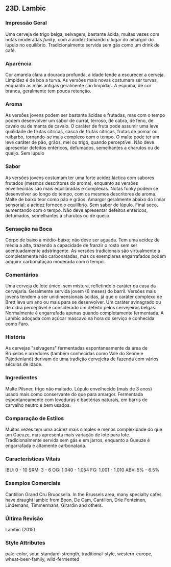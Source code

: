## 23D. Lambic

### Impressão Geral

Uma cerveja de trigo belga, selvagem, bastante ácida, muitas vezes com notas moderadas *funky*, com a acidez tomando o lugar do amargor do lúpulo no equilíbrio. Tradicionalmente servida sem gás como um drink de café.

### Aparência

Cor amarela clara a dourada profunda, a idade tende a escurecer a cerveja. Limpidez é de boa a turva. As versões mais novas costumam ser turvas, enquanto as mais antigas geralmente são límpidas. A espuma, de cor branca, geralmente tem pouca retenção.

### Aroma

As versões jovens podem ser bastante ácidas e frutadas, mas com o tempo podem desenvolver um sabor de curral, terroso, de cabra, de feno, de cavalo ou de manta de cavalo. O caráter de fruta pode assumir uma leve qualidade de frutas cítricas, casca de frutas cítricas, frutas de pomar ou ruibarbo, tornando-se mais complexo com o tempo. O malte pode ter um leve caráter de pão, grãos, mel ou trigo, quando perceptível. Não deve apresentar defeitos entéricos, defumados, semelhantes a charutos ou de queijo. Sem lúpulo

### Sabor

As versões jovens costumam ter uma forte acidez láctica com sabores frutados (mesmos descritores do aroma), enquanto as versões envelhecidas são mais equilibradas e complexas. Notas funky podem se desenvolver ao longo do tempo, com os mesmos descritores de aroma. Malte de baixo teor como pão e grãos. Amargor geralmente abaixo do limiar sensorial; a acidez fornece o equilíbrio. Sem sabor de lúpulo. Final seco, aumentando com o tempo. Não deve apresentar defeitos entéricos, defumados, semelhantes a charutos ou de queijo.

### Sensação na Boca

Corpo de baixo a médio-baixo; não deve ser aguada. Tem uma acidez de média a alta, trazendo a capacidade de franzir o rosto sem ser acentuadamente adstringente. As versões tradicionais são virtualmente a completamente não carbonatadas, mas os exemplares engarrafados podem adquirir carbonatação moderada com o tempo.

### Comentários

Uma cerveja de lote único, sem mistura, refletindo o caráter da casa da cervejaria. Geralmente servida jovem (6 meses) do barril. Versões mais jovens tendem a ser unidimensionais ácidas, já que o caráter complexo de Brett leva um ano ou mais para se desenvolver. Um caráter avinagrado ou de cidra perceptível é considerado um defeito pelos cervejeiros belgas. Normalmente é engarrafada apenas quando completamente fermentada. A Lambic adoçada com açúcar mascavo na hora do serviço é conhecida como Faro.

### História

As cervejas "selvagens" fermentadas espontaneamente da área de Bruxelas e arredores (também conhecidas como Vale do Senne e Pajottenland) derivam de uma tradição cervejeira de fazenda com vários séculos de idade.

### Ingredientes

Malte Pilsner, trigo não maltado. Lúpulo envelhecido (mais de 3 anos) usado mais como conservante do que para amargor. Fermentada espontaneamente com leveduras e bactérias naturais, em barris de carvalho neutro e bem usados.

### Comparação de Estilos

Muitas vezes tem uma acidez mais simples e menos complexidade do que um Gueuze, mas apresenta mais variação de lote para lote. Tradicionalmente servida sem gás e em jarros, enquanto a Gueuze é engarrafada e altamente carbonatada.

### Características Vitais

IBU: 0 - 10
SRM: 3 - 6
OG: 1.040 - 1.054
FG: 1.001 - 1.010
ABV: 5% - 6.5%

### Exemplos Comerciais

Cantillon Grand Cru Bruocsella. In the Brussels area, many specialty cafés have draught lambic from Boon, De Cam, Cantillon, Drie Fonteinen, Lindemans, Timmermans, Girardin and others.

### Última Revisão

Lambic (2015)

### Style Attributes

pale-color, sour, standard-strength, traditional-style, western-europe, wheat-beer-family, wild-fermented

